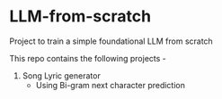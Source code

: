 # LLM-from-scratch
Project to train a simple foundational LLM from scratch

This repo contains the following projects -
1. Song Lyric generator
    - Using Bi-gram next character prediction